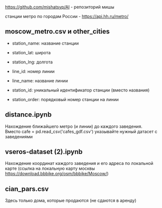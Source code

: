 https://github.com/mishatsyp/AI - репозиторий мишы

станции метро по городам России - https://api.hh.ru/metro/

## moscow_metro.csv и other_cities

- station_name: название станции

- station_lat: широта

- station_lng: долгота

- line_id: номер линии

- line_name: название линии

- station_id: уникальный идентификатор станции (вместо названия)

- station_order: порядковый номер станции на линии

## distance.ipynb

Нахождение ближайшего метро (и линии) до каждого заведения. Вместо cafe = pd.read_csv('cafes_gdf.csv') указывайте нужный датасет с заведениями

## vseros-dataset (2).ipynb

Нахождение координат каждого заведения и его адреса по локальной карте (ссылка на локальную карту москвы https://download.bbbike.org/osm/bbbike/Moscow/)

## cian_pars.csv

Здесь только дома, которые продаются (не сдаются в аренду)
